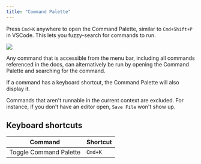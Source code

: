 ```yaml
---
title: "Command Palette"
---
```


Press `Cmd+K` anywhere to open the Command Palette, similar to
`Cmd+Shift+P` in VSCode. This lets you fuzzy-search for commands to run.

![](/command-palette.png)

Any command that is accessible from the menu bar, including all commands
referenced in the docs, can alternatively be run by opening the Command Palette
and searching for the command.

If a command has a keyboard shortcut, the Command Palette will also display it.

Commands that aren't runnable in the current context are excluded. For instance,
if you don't have an editor open, `Save File` won't show up.

## Keyboard shortcuts

| Command                | Shortcut    |
| ---------------------- | ----------- |
| Toggle Command Palette | `Cmd+K` |
